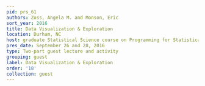 ```yaml
---
pid: prs_61
authors: Zoss, Angela M. and Monson, Eric
sort_year: 2016
title: Data Visualization & Exploration
location: Durham, NC
host: graduate Statistical Science course on Programming for Statistical Science
pres_date: September 26 and 28, 2016
type: Two-part guest lecture and activity
grouping: guest
label: Data Visualization & Exploration
order: '18'
collection: guest
---
```

